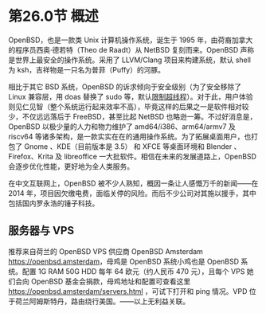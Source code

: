 # 第26.0节 概述

OpenBSD，也是一款类 Unix 计算机操作系统，诞生于 1995 年，由荷裔加拿大的程序员西奥·德若特（Theo de Raadt）从 NetBSD 复刻而来。OpenBSD 声称是世界上最安全的操作系统。采用了 LLVM/Clang 项目来构建系统，默认 shell 为 ksh，吉祥物是一只名为普菲（Puffy）的河豚。

相比于其它 BSD 系统，OpenBSD 的诉求倾向于安全级别（为了安全移除了 Linux 兼容层，用 doas 替换了 sudo 等，默认[限制超线程](https://marc.info/?l=openbsd-tech&m=153504937925732&w=2)）。对于此，用户体验则见仁见智（整个系统运行起来效率不高），毕竟这样的后果之一是软件相对较少，不仅远远落后于 FreeBSD，甚至比起 NetBSD 也略逊一筹。不过好消息是，OpenBSD 以极少量的人力和物力维护了 amd64/i386、arm64/armv7 及 riscv64 等诸多架构，是一款实实在在的通用操作系统。为了拓展桌面用户，也打包了 Gnome 、KDE（目前版本是 3.5） 和 XFCE 等桌面环境和 Blender 、Firefox、Krita 及 libreoffice 一大批软件。相信在未来的发展道路上，OpenBSD 会逐步优化性能，更好地为全人类服务。

在中文互联网上，OpenBSD 被不少人熟知，概因一条让人感慨万千的新闻——在 2014 年，项目因欠缴电费，面临关停的风险。而后不少公司对其施以援手，其中包括国内罗永浩的锤子科技。

## 服务器与 VPS

推荐来自荷兰的 OpenBSD VPS 供应商 OpenBSD Amsterdam <https://openbsd.amsterdam>，母鸡是 OpenBSD 系统小鸡也是 OpenBSD 系统。配置 1G RAM 50G HDD 每年 64 欧元（约人民币 470 元），且每个 VPS 她们会向 OpenBSD 基金会捐款，母鸡地址和配置可查看这里 <https://openbsd.amsterdam/servers.html> ，可试下打开和 ping 情况。VPD 位于荷兰阿姆斯特丹，路由绕行美国。——以上无利益关联。
